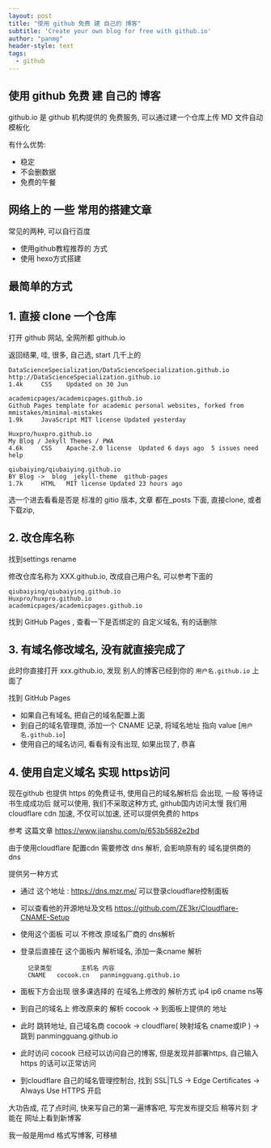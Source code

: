 ```yaml
---
layout: post
title: "使用 github 免费 建 自己的 博客"
subtitle: 'Create your own blog for free with github.io'
author: "panmg"
header-style: text
tags:
  - github
---
```


## 使用 github 免费 建 自己的 博客

github.io 是 github 机构提供的 免费服务, 可以通过建一个仓库上传 MD 文件自动 模板化

有什么优势:
* 稳定
* 不会删数据
* 免费的午餐

## 网络上的 一些 常用的搭建文章

常见的两种, 可以自行百度
* 使用github教程推荐的 方式
* 使用 hexo方式搭建

## 最简单的方式 
## 1. 直接 clone 一个仓库

打开 github 网站, 全网所都 github.io

返回结果, 哇, 很多, 自己选, start 几千上的

	DataScienceSpecialization/DataScienceSpecialization.github.io
	http://DataScienceSpecialization.github.io
	1.4k	 CSS	Updated on 30 Jun
	
	academicpages/academicpages.github.io
	Github Pages template for academic personal websites, forked from mmistakes/minimal-mistakes
	1.9k	 JavaScript	MIT license	Updated yesterday
	
	Huxpro/huxpro.github.io
	My Blog / Jekyll Themes / PWA
	4.6k	 CSS	Apache-2.0 license 	Updated 6 days ago	5 issues need help
		
	qiubaiying/qiubaiying.github.io
	BY Blog ->	blog  jekyll-theme  github-pages
	1.7k	 HTML 	MIT license	Updated 23 hours ago

选一个进去看看是否是 标准的 gitio 版本, 文章 都在_posts 下面, 直接clone, 或者下载zip, 

## 2. 改仓库名称

找到settings rename

修改仓库名称为 XXX.github.io, 改成自己用户名, 可以参考下面的 

	qiubaiying/qiubaiying.github.io
	Huxpro/huxpro.github.io
	academicpages/academicpages.github.io

找到 GitHub Pages , 查看一下是否绑定的 自定义域名, 有的话删除

## 3. 有域名修改域名, 没有就直接完成了

此时你直接打开 xxx.github.io, 发现 别人的博客已经到你的 `用户名.github.io` 上面了

找到 GitHub Pages 
* 如果自己有域名, 把自己的域名配置上面
* 到自己的域名管理商, 添加一个 CNAME 记录, 将域名地址 指向 value [`用户名.github.io`]
* 使用自己的域名访问, 看看有没有出现, 如果出现了, 恭喜

## 4. 使用自定义域名 实现 https访问

现在github 也提供 https 的免费证书, 使用自己的域名解析后 会出现, 一般 等待证书生成成功后 就可以使用, 我们不采取这种方式, github国内访问太慢
我们用 cloudflare cdn 加速, 不仅可以加速, 还可以提供免费的 https

参考 这篇文章  https://www.jianshu.com/p/653b5682e2bd

由于使用cloudflare 配置cdn 需要修改 dns 解析, 会影响原有的 域名提供商的 dns

提供另一种方式
* 通过 这个地址 : https://dns.mzr.me/ 可以登录cloudflare控制面板
* 可以查看他的开源地址及文档 https://github.com/ZE3kr/Cloudflare-CNAME-Setup
* 使用这个面板 可以 不修改 原域名厂商的 dns解析
* 登录后直接在 这个面板内 解析域名, 添加一条cname 解析

		记录类型		主机名	内容		
		CNAME	cocook.cn	panmingguang.github.io

* 面板下方会出现 很多课选择的 在域名上修改的 解析方式 ip4 ip6 cname ns等
* 到自己的域名上 修改原来的 解析 cocook -> 到面板上提供的 地址
* 此时 跳转地址,  自己域名商 cocook -> cloudflare( 映射域名 cname或IP ) -> 跳到 panmingguang.github.io
* 此时访问  cocook 已经可以访问自己的博客, 但是发现并部署https, 自己输入https 的话可以正常访问
* 到cloudflare 自己的域名管理控制台, 找到 SSL|TLS -> Edge Certificates -> Always Use HTTPS 开启

大功告成, 花了点时间, 快来写自己的第一遍博客吧, 写完发布提交后 稍等片刻 才能在 网址上看到新博客

我一般是用md 格式写博客, 可移植














